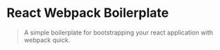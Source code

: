# React Webpack Boilerplate
> A simple boilerplate for bootstrapping your react application with webpack quick.